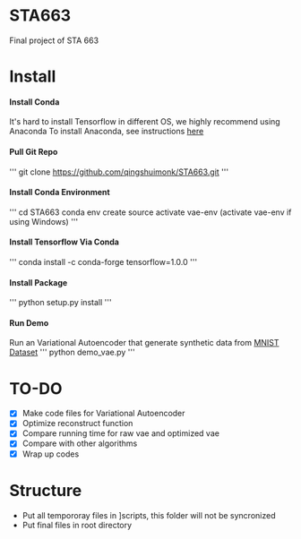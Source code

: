 # STA663
Final project of STA 663

# Install
#### Install Conda 
It's hard to install Tensorflow in different OS, we highly recommend using Anaconda
To install Anaconda, see instructions [here](https://conda.io/docs/install/quick.html)
#### Pull Git Repo
'''
git clone https://github.com/qingshuimonk/STA663.git
'''
#### Install Conda Environment
'''
cd STA663
conda env create
source activate vae-env (activate vae-env if using Windows)
'''
#### Install Tensorflow Via Conda
'''
conda install -c conda-forge tensorflow=1.0.0
'''
#### Install Package
'''
python setup.py install
'''
#### Run Demo
Run an Variational Autoencoder that generate synthetic data from [MNIST Dataset](http://yann.lecun.com/exdb/mnist/)
'''
python demo_vae.py
'''


# TO-DO
- [x] Make code files for Variational Autoencoder
- [x] Optimize reconstruct function 
- [x] Compare running time for raw vae and optimized vae
- [x] Compare with other algorithms
- [x] Wrap up codes

# Structure
- Put all tempororay files in ]scripts, this folder will not be syncronized
- Put final files in root directory